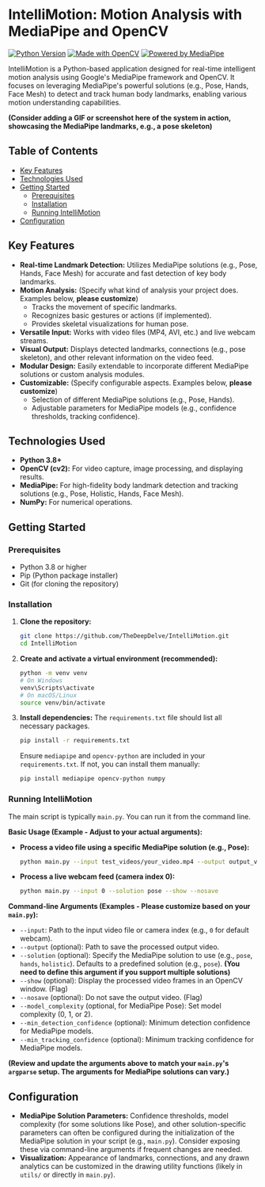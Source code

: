 # IntelliMotion: Motion Analysis with MediaPipe and OpenCV

[![Python Version](https://img.shields.io/badge/python-3.8%2B-blue.svg)](https://www.python.org/downloads/)
[![Made with OpenCV](https://img.shields.io/badge/Made%20with-OpenCV-brightgreen.svg)](https://opencv.org/)
[![Powered by MediaPipe](https://img.shields.io/badge/Powered%20by-MediaPipe-orange.svg)](https://mediapipe.dev/)

IntelliMotion is a Python-based application designed for real-time intelligent motion analysis using Google's MediaPipe framework and OpenCV. It focuses on leveraging MediaPipe's powerful solutions (e.g., Pose, Hands, Face Mesh) to detect and track human body landmarks, enabling various motion understanding capabilities.

**(Consider adding a GIF or screenshot here of the system in action, showcasing the MediaPipe landmarks, e.g., a pose skeleton)**
<!--
E.g.,
![IntelliMotion MediaPipe Demo GIF](link_to_your_gif_or_image.gif)
-->

## Table of Contents

*   [Key Features](#key-features)
*   [Technologies Used](#technologies-used)
*   [Getting Started](#getting-started)
    *   [Prerequisites](#prerequisites)
    *   [Installation](#installation)
    *   [Running IntelliMotion](#running-intellimotion)
*   [Configuration](#configuration)

## Key Features

*   **Real-time Landmark Detection:** Utilizes MediaPipe solutions (e.g., Pose, Hands, Face Mesh) for accurate and fast detection of key body landmarks.
*   **Motion Analysis:** (Specify what kind of analysis your project does. Examples below, **please customize**)
    *   Tracks the movement of specific landmarks.
    *   Recognizes basic gestures or actions (if implemented).
    *   Provides skeletal visualizations for human pose.
*   **Versatile Input:** Works with video files (MP4, AVI, etc.) and live webcam streams.
*   **Visual Output:** Displays detected landmarks, connections (e.g., pose skeleton), and other relevant information on the video feed.
*   **Modular Design:** Easily extendable to incorporate different MediaPipe solutions or custom analysis modules.
*   **Customizable:** (Specify configurable aspects. Examples below, **please customize**)
    *   Selection of different MediaPipe solutions (e.g., Pose, Hands).
    *   Adjustable parameters for MediaPipe models (e.g., confidence thresholds, tracking confidence).

## Technologies Used

*   **Python 3.8+**
*   **OpenCV (cv2):** For video capture, image processing, and displaying results.
*   **MediaPipe:** For high-fidelity body landmark detection and tracking solutions (e.g., Pose, Holistic, Hands, Face Mesh).
*   **NumPy:** For numerical operations.

## Getting Started

### Prerequisites

*   Python 3.8 or higher
*   Pip (Python package installer)
*   Git (for cloning the repository)

### Installation

1.  **Clone the repository:**
    ```bash
    git clone https://github.com/TheDeepDelve/IntelliMotion.git
    cd IntelliMotion
    ```

2.  **Create and activate a virtual environment (recommended):**
    ```bash
    python -m venv venv
    # On Windows
    venv\Scripts\activate
    # On macOS/Linux
    source venv/bin/activate
    ```

3.  **Install dependencies:**
    The `requirements.txt` file should list all necessary packages.
    ```bash
    pip install -r requirements.txt
    ```
    Ensure `mediapipe` and `opencv-python` are included in your `requirements.txt`. If not, you can install them manually:
    ```bash
    pip install mediapipe opencv-python numpy
    ```

### Running IntelliMotion

The main script is typically `main.py`. You can run it from the command line.

**Basic Usage (Example - Adjust to your actual arguments):**

*   **Process a video file using a specific MediaPipe solution (e.g., Pose):**
    ```bash
    python main.py --input test_videos/your_video.mp4 --output output_videos/result.mp4 --solution pose --show
    ```

*   **Process a live webcam feed (camera index 0):**
    ```bash
    python main.py --input 0 --solution pose --show --nosave
    ```

**Command-line Arguments (Examples - Please customize based on your `main.py`):**

*   `--input`: Path to the input video file or camera index (e.g., `0` for default webcam).
*   `--output` (optional): Path to save the processed output video.
*   `--solution` (optional): Specify the MediaPipe solution to use (e.g., `pose`, `hands`, `holistic`). Defaults to a predefined solution (e.g., `pose`). **(You need to define this argument if you support multiple solutions)**
*   `--show` (optional): Display the processed video frames in an OpenCV window. (Flag)
*   `--nosave` (optional): Do not save the output video. (Flag)
*   `--model_complexity` (optional, for MediaPipe Pose): Set model complexity (0, 1, or 2).
*   `--min_detection_confidence` (optional): Minimum detection confidence for MediaPipe models.
*   `--min_tracking_confidence` (optional): Minimum tracking confidence for MediaPipe models.

**(Review and update the arguments above to match your `main.py`'s `argparse` setup. The arguments for MediaPipe solutions can vary.)**

## Configuration

*   **MediaPipe Solution Parameters:** Confidence thresholds, model complexity (for some solutions like Pose), and other solution-specific parameters can often be configured during the initialization of the MediaPipe solution in your script (e.g., `main.py`). Consider exposing these via command-line arguments if frequent changes are needed.
*   **Visualization:** Appearance of landmarks, connections, and any drawn analytics can be customized in the drawing utility functions (likely in `utils/` or directly in `main.py`).
